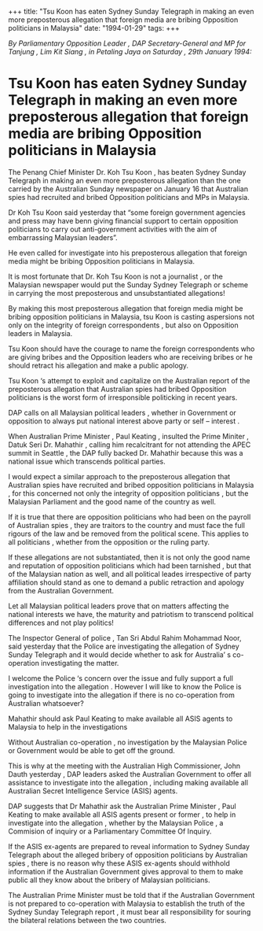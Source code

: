 +++ 
title: "Tsu Koon has eaten Sydney Sunday Telegraph in making an even more preposterous allegation that foreign media are bribing Opposition politicians in Malaysia"
date: "1994-01-29"
tags:
+++

_By Parliamentary Opposition Leader , DAP Secretary-General and MP for Tanjung , Lim Kit Siang , in Petaling Jaya on Saturday , 29th  January 1994:_

# Tsu Koon has eaten Sydney Sunday Telegraph in making an even more preposterous allegation that foreign media are bribing Opposition politicians in Malaysia

The Penang Chief Minister Dr. Koh Tsu Koon , has beaten Sydney Sunday Telegraph in making an even more preposterous allegation than the one carried by the Australian Sunday newspaper on January 16 that Australian spies had recruited and bribed Opposition politicians and MPs in Malaysia.</u>

Dr Koh Tsu Koon said yesterday that “some foreign government agencies and press may have benn giving financial support to certain opposition politicians to carry out anti-government activities with the aim of embarrassing Malaysian leaders”.

He even called for investigate into his preposterous allegation that foreign media might be bribing Opposition politicians in Malaysia.

It is most fortunate that Dr. Koh Tsu Koon is not a journalist , or the Malaysian newspaper would put the Sunday Sydney Telegraph or scheme in carrying the most preposterous and unsubstantiated allegations!

By making this most preposterous allegation that foreign media might be bribing opposition politicians in Malaysia, tsu Koon is casting aspersions not only on the integrity of foreign correspondents , but also on Opposition leaders in Malaysia.

Tsu Koon should have the courage to name the foreign correspondents who are giving bribes and the Opposition leaders who are receiving bribes or he should retract his allegation and make a public apology.

Tsu Koon ‘s attempt to exploit and capitalize on the Australian report of the preposterous allegation that Australian spies had bribed Opposition politicians is the worst form of irresponsible politicking in recent years.

DAP calls on all Malaysian political leaders , whether in Government or opposition to always put national interest above party or self – interest .

When Australian Prime Minister , Paul Keating , insulted the Prime Miniter , Datuk Seri Dr. Mahathir , calling him recalcitrant for not attending the APEC summit in Seattle , the DAP fully backed Dr. Mahathir because this was a national issue which transcends political parties.

I would expect a similar approach to the preposterous allegation that Australian spies have recruited and bribed opposition politicians in Malaysia , for this concerned not only the integrity of opposition politicians , but the Malaysian Parliament and the good name of the country as well.

If it is true that there are opposition politicians who had been on the payroll of Australian spies , they are traitors to the country and must face the full rigours of the law and be removed from the political scene. This applies to all politicians , whether from the opposition or the ruling party.

If these allegations are not substantiated, then it is not only the good name and reputation of opposition politicians which had been tarnished , but that of the Malaysian nation as well, and all political leades irrespective of party affiliation should stand as one to demand a public retraction and apology from the Australian Government.

Let all Malaysian political leaders prove that on matters affecting the national interests we have, the maturity and patriotism to transcend political differences and not play politics!

The Inspector  General of police , Tan Sri Abdul Rahim Mohammad Noor, said yesterday that the Police are investigating the allegation of Sydney Sunday Telegraph and it would decide whether to ask for Australia’ s co-operation investigating the matter.

I welcome the Police ‘s concern over the issue and fully support a full investigation into the allegation . However I will like to know the Police is going to investigate into the allegation if there is no co-operation from Australian whatsoever?

Mahathir should ask Paul Keating to make available all ASIS agents to Malaysia to help in the investigations

Without Australian co-operation , no investigation by the Malaysian Police or Government would be able to get off the ground.

This is why at the meeting with the Australian High Commissioner, John Dauth yesterday , DAP leaders asked the Australian Government to offer all assistance to investigate into the allegation , including making available all Australian Secret Intelligence Service (ASIS) agents.

DAP suggests that Dr Mahathir ask the Australian Prime Minister , Paul Keating to make available all ASIS agents present or former , to help in investigate into the allegation , whether by the Malaysian Police , a Commision of inquiry or a Parliamentary Committee Of Inquiry.

If the ASIS ex-agents are prepared to reveal information to Sydney Sunday Telegraph about  the alleged bribery of opposition politicians by Australian spies , there is no reason why these ASIS ex-agents should withhold information if the Australian Government gives approval to them to make public all they know about the bribery of Malaysian politicians.

The Australian Prime Minister must be told that if the Australian Government is not prepared to co-operation with Malaysia to establish the truth of the Sydney Sunday Telegraph report , it must bear all responsibility for souring the bilateral relations between the two countries.
 
